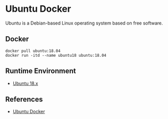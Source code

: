 # Ubuntu Docker

Ubuntu is a Debian-based Linux operating system based on free software.

## Docker
```
docker pull ubuntu:18.04
docker run -itd --name ubuntu18 ubuntu:18.04
```

## Runtime Environment
- [Ubuntu 18.x](https://releases.ubuntu.com/18.04/)

## References
- [Ubuntu Docker](https://hub.docker.com/_/ubuntu)